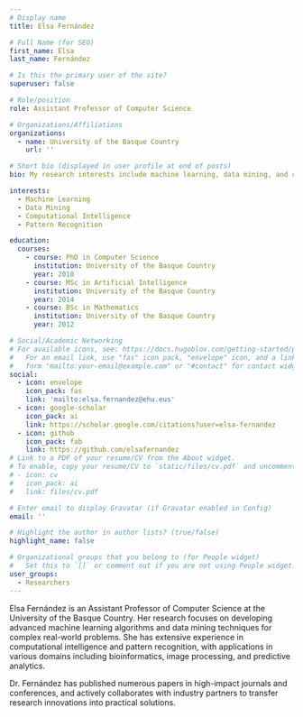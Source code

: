 ```yaml
---
# Display name
title: Elsa Fernández

# Full Name (for SEO)
first_name: Elsa
last_name: Fernández

# Is this the primary user of the site?
superuser: false

# Role/position
role: Assistant Professor of Computer Science

# Organizations/Affiliations
organizations:
  - name: University of the Basque Country
    url: ''

# Short bio (displayed in user profile at end of posts)
bio: My research interests include machine learning, data mining, and computational intelligence.

interests:
  - Machine Learning
  - Data Mining
  - Computational Intelligence
  - Pattern Recognition

education:
  courses:
    - course: PhD in Computer Science
      institution: University of the Basque Country
      year: 2018
    - course: MSc in Artificial Intelligence
      institution: University of the Basque Country
      year: 2014
    - course: BSc in Mathematics
      institution: University of the Basque Country
      year: 2012

# Social/Academic Networking
# For available icons, see: https://docs.hugoblox.com/getting-started/page-builder/#icons
#   For an email link, use "fas" icon pack, "envelope" icon, and a link in the
#   form "mailto:your-email@example.com" or "#contact" for contact widget.
social:
  - icon: envelope
    icon_pack: fas
    link: 'mailto:elsa.fernandez@ehu.eus'
  - icon: google-scholar
    icon_pack: ai
    link: https://scholar.google.com/citations?user=elsa-fernandez
  - icon: github
    icon_pack: fab
    link: https://github.com/elsafernandez
# Link to a PDF of your resume/CV from the About widget.
# To enable, copy your resume/CV to `static/files/cv.pdf` and uncomment the lines below.
# - icon: cv
#   icon_pack: ai
#   link: files/cv.pdf

# Enter email to display Gravatar (if Gravatar enabled in Config)
email: ''

# Highlight the author in author lists? (true/false)
highlight_name: false

# Organizational groups that you belong to (for People widget)
#   Set this to `[]` or comment out if you are not using People widget.
user_groups:
  - Researchers
---
```


Elsa Fernández is an Assistant Professor of Computer Science at the University of the Basque Country. Her research focuses on developing advanced machine learning algorithms and data mining techniques for complex real-world problems. She has extensive experience in computational intelligence and pattern recognition, with applications in various domains including bioinformatics, image processing, and predictive analytics.

Dr. Fernández has published numerous papers in high-impact journals and conferences, and actively collaborates with industry partners to transfer research innovations into practical solutions.
